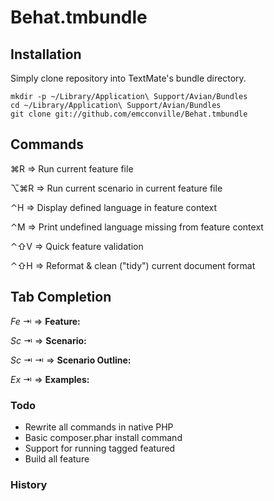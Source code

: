 # Behat.tmbundle

## Installation

Simply clone repository into TextMate's bundle directory.

    mkdir -p ~/Library/Application\ Support/Avian/Bundles
    cd ~/Library/Application\ Support/Avian/Bundles
    git clone git://github.com/emcconville/Behat.tmbundle

  
## Commands

&#8984;R => Run current feature file

&#8997;&#8984;R => Run current scenario in current feature file

&#8963;H => Display defined language in feature context

&#8963;M => Print undefined language missing from feature context

&#8963;&#8679;V => Quick feature validation

&#8963;&#8679;H => Reformat & clean ("tidy") current document format


## Tab Completion

*Fe* &#x21E5; => **Feature:**

*Sc* &#x21E5; => **Scenario:**

*Sc* &#x21E5; &#x21E5; => **Scenario Outline:**

*Ex* &#x21E5; => **Examples:**


### Todo

 - Rewrite all commands in native PHP
 - Basic composer.phar install command
 - Support for running tagged featured
 - Build all feature

### History